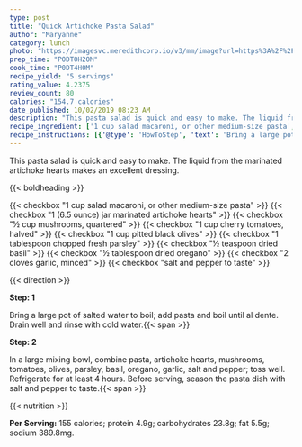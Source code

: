 ```yaml
---
type: post
title: "Quick Artichoke Pasta Salad"
author: "Maryanne"
category: lunch
photo: "https://imagesvc.meredithcorp.io/v3/mm/image?url=https%3A%2F%2Fimages.media-allrecipes.com%2Fuserphotos%2F204128.jpg"
prep_time: "P0DT0H20M"
cook_time: "P0DT4H0M"
recipe_yield: "5 servings"
rating_value: 4.2375
review_count: 80
calories: "154.7 calories"
date_published: 10/02/2019 08:23 AM
description: "This pasta salad is quick and easy to make. The liquid from the marinated artichoke hearts makes an excellent dressing."
recipe_ingredient: ['1 cup salad macaroni, or other medium-size pasta', '1 (6.5 ounce) jar marinated artichoke hearts', '½ cup mushrooms, quartered', '1 cup cherry tomatoes, halved', '1 cup pitted black olives', '1 tablespoon chopped fresh parsley', '½ teaspoon dried basil', '½ tablespoon dried oregano', '2 cloves garlic, minced', 'salt and pepper to taste']
recipe_instructions: [{'@type': 'HowToStep', 'text': 'Bring a large pot of salted water to boil; add pasta and boil until al dente. Drain well and rinse with cold water.\n'}, {'@type': 'HowToStep', 'text': 'In a large mixing bowl, combine pasta, artichoke hearts, mushrooms, tomatoes, olives, parsley, basil, oregano, garlic, salt and pepper; toss well. Refrigerate for at least 4 hours. Before serving, season the pasta dish with salt and pepper to taste.\n'}]
---
```


This pasta salad is quick and easy to make. The liquid from the marinated artichoke hearts makes an excellent dressing. 

{{< boldheading >}}

{{< checkbox "1 cup salad macaroni, or other medium-size pasta" >}}
{{< checkbox "1 (6.5 ounce) jar marinated artichoke hearts" >}}
{{< checkbox "½ cup mushrooms, quartered" >}}
{{< checkbox "1 cup cherry tomatoes, halved" >}}
{{< checkbox "1 cup pitted black olives" >}}
{{< checkbox "1 tablespoon chopped fresh parsley" >}}
{{< checkbox "½ teaspoon dried basil" >}}
{{< checkbox "½ tablespoon dried oregano" >}}
{{< checkbox "2 cloves garlic, minced" >}}
{{< checkbox "salt and pepper to taste" >}}


{{< direction >}}

**Step: 1**

Bring a large pot of salted water to boil; add pasta and boil until al dente. Drain well and rinse with cold water.{{< span >}}

**Step: 2**

In a large mixing bowl, combine pasta, artichoke hearts, mushrooms, tomatoes, olives, parsley, basil, oregano, garlic, salt and pepper; toss well. Refrigerate for at least 4 hours. Before serving, season the pasta dish with salt and pepper to taste.{{< span >}}

{{< nutrition >}}

**Per Serving:** 155 calories; protein 4.9g; carbohydrates 23.8g; fat 5.5g; sodium 389.8mg.